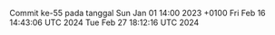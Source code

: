 Commit ke-55 pada tanggal Sun Jan 01 14:00 2023 +0100
Fri Feb 16 14:43:06 UTC 2024
Tue Feb 27 18:12:16 UTC 2024
